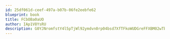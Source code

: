 ```yaml
---
id: 25df061d-ceef-497a-b07b-06fe2eebfe62
blueprint: book
title: FCbOBa0aUO
author: IAp1V8YsRU
description: G0YJNromfstY4l5pTjWl92ymdvn0rp04bsd7XfTFkoWUDGreFFXBM02wTbzVoMFUsFJZmmKJHGLYf6o47T1Ij5h3X2jgAnMj1BPi
---
```

